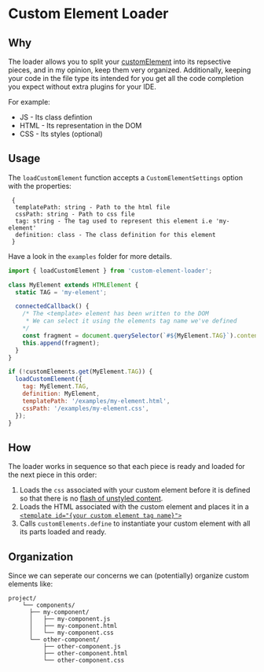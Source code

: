 # Custom Element Loader
## Why
The loader allows you to split your [customElement](https://developer.mozilla.org/en-US/docs/Web/API/Window/customElements) into its repsective pieces, and in my opinion, keep them very organized. Additionally, keeping your code in the file type its intended for you get all the code completion you expect without extra plugins for your IDE.

For example:
- JS - Its class defintion
- HTML - Its representation in the DOM
- CSS - Its styles (optional)

## Usage
The `loadCustomElement` function accepts a `CustomElementSettings` option with the properties:
```
 {
  templatePath: string - Path to the html file
  cssPath: string - Path to css file
  tag: string - The tag used to represent this element i.e 'my-element'
  definition: class - The class definition for this element
 }
```

Have a look in the `examples` folder for more details.
```js
import { loadCustomElement } from 'custom-element-loader';

class MyElement extends HTMLElement {
  static TAG = 'my-element';

  connectedCallback() {
    /* The <template> element has been written to the DOM
     * We can select it using the elements tag name we've defined
    */
    const fragment = document.querySelector(`#${MyElement.TAG}`).content.cloneNode(true);
    this.append(fragment);
  }
}

if (!customElements.get(MyElement.TAG)) {
  loadCustomElement({
    tag: MyElement.TAG,
    definition: MyElement,
    templatePath: '/examples/my-element.html',
    cssPath: '/examples/my-element.css',
  });
}
```
## How
The loader works in sequence so that each piece is ready and loaded for the next piece in this order:
1. Loads the `css` associated with your custom element before it is defined so that there is no [flash of unstyled content](https://en.wikipedia.org/wiki/Flash_of_unstyled_content).
1. Loads the HTML associated with the custom element and places it in a [`<template id="{your custom element tag name}">`](https://developer.mozilla.org/en-US/docs/Web/HTML/Element/template)
1. Calls `customElements.define` to instantiate your custom element with all its parts loaded and ready.

## Organization
Since we can seperate our concerns we can (potentially) organize custom elements like:
```
project/
    └── components/
      ├── my-component/
      │   ├── my-component.js
      │   ├── my-component.html
      │   └── my-component.css
      └── other-component/
          ├── other-component.js
          ├── other-component.html
          └── other-component.css
```
